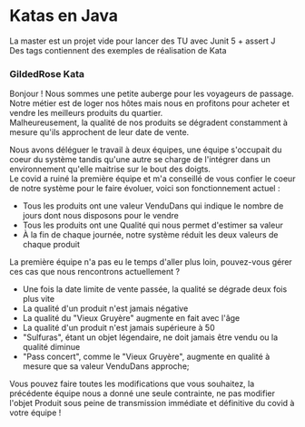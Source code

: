 # Katas en Java
La master est un projet vide pour lancer des TU avec Junit 5 + assert J  
Des tags contiennent des exemples de réalisation de Kata

### GildedRose Kata
Bonjour ! Nous sommes une petite auberge pour les voyageurs de passage.  
Notre métier est de loger nos hôtes mais nous en profitons pour acheter et vendre les meilleurs produits du quartier.  
Malheureusement, la qualité de nos produits se dégradent constamment à mesure qu'ils approchent de leur date de vente.  

Nous avons déléguer le travail à deux équipes, une équipe s'occupait du coeur du système tandis qu'une autre
 se charge de l'intégrer dans un environnement qu'elle maitrise sur le bout des doigts.  
Le covid a ruiné la première équipe et m'a conseillé de vous confier le coeur de notre système pour le faire évoluer, 
 voici son fonctionnement actuel :  

- Tous les produits ont une valeur VenduDans qui indique le nombre de jours dont nous disposons pour le vendre
- Tous les produits ont une Qualité qui nous permet d'estimer sa valeur
- À la fin de chaque journée, notre système réduit les deux valeurs de chaque produit

La première équipe n'a pas eu le temps d'aller plus loin, pouvez-vous gérer ces cas que nous rencontrons actuellement ?  

- Une fois la date limite de vente passée, la qualité se dégrade deux fois plus vite
- La qualité d'un produit n'est jamais négative
- La qualité du "Vieux Gruyère" augmente en fait avec l'âge
- La qualité d'un produit n'est jamais supérieure à 50
- "Sulfuras", étant un objet légendaire, ne doit jamais être vendu ou la qualité diminue
- "Pass concert", comme le "Vieux Gruyère", augmente en qualité à mesure que sa valeur VenduDans approche;

Vous pouvez faire toutes les modifications que vous souhaitez, la précédente équipe nous a donné une seule contrainte, 
 ne pas modifier l'objet Produit sous peine de transmission immédiate et définitive du covid à votre équipe !

